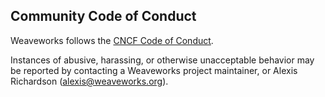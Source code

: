 ## Community Code of Conduct

Weaveworks follows the [CNCF Code of Conduct](https://github.com/cncf/foundation/blob/master/code-of-conduct.md).

Instances of abusive, harassing, or otherwise unacceptable behavior
may be reported by contacting a Weaveworks project maintainer, or
Alexis Richardson (alexis@weaveworks.org).
